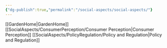```yaml
---
{"dg-publish":true,"permalink":"/social-aspects/social-aspects/"}
---
```


[[GardenHome\|GardenHome]]
[[SocialAspects/ConsumerPerception/Consumer Perception\|Consumer Perception]]
[[SocialAspects/PolicyRegulation/Policy and Regulation\|Policy and Regulation]]

